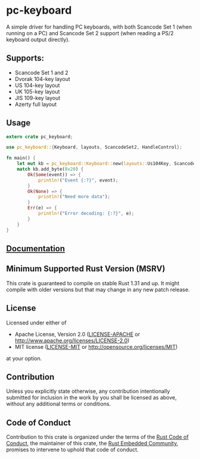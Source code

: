 # pc-keyboard

A simple driver for handling PC keyboards, with both Scancode Set 1 (when
running on a PC) and Scancode Set 2 support (when reading a PS/2 keyboard
output directly).

## Supports:

* Scancode Set 1 and 2
* Dvorak 104-key layout
* US 104-key layout
* UK 105-key layout
* JIS 109-key layout
* Azerty full layout

## Usage

```rust
extern crate pc_keyboard;

use pc_keyboard::{Keyboard, layouts, ScancodeSet2, HandleControl};

fn main() {
	let mut kb = pc_keyboard::Keyboard::new(layouts::Us104Key, ScancodeSet2, HandleControl::MapLettersToUnicode);
	match kb.add_byte(0x20) {
		Ok(Some(event)) => {
			println!("Event {:?}", event);
		}
		Ok(None) => {
			println!("Need more data");
		}
		Err(e) => {
			println!("Error decoding: {:?}", e);
		}
	}
}
```

## [Documentation](https://docs.rs/crate/cortex-m)

## Minimum Supported Rust Version (MSRV)

This crate is guaranteed to compile on stable Rust 1.31 and up. It might compile with older versions but that may change in any new patch release.

## License

Licensed under either of

- Apache License, Version 2.0 ([LICENSE-APACHE](LICENSE-APACHE) or
  http://www.apache.org/licenses/LICENSE-2.0)
- MIT license ([LICENSE-MIT](LICENSE-MIT) or http://opensource.org/licenses/MIT)

at your option.

## Contribution

Unless you explicitly state otherwise, any contribution intentionally
submitted for inclusion in the work by you shall be licensed as above, without
any additional terms or conditions.

## Code of Conduct

Contribution to this crate is organized under the terms of the [Rust Code of
Conduct][CoC], the maintainer of this crate, the [Rust Embedded Community][team], promises
to intervene to uphold that code of conduct.

[CoC]: https://www.rust-lang.org/policies/code-of-conduct
[team]: https://github.com/orgs/rust-embedded-community/teams/all
